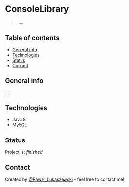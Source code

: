 # ConsoleLibrary
> .....

## Table of contents
* [General info](#general-info)
* [Technologies](#technologies)
* [Status](#status)
* [Contact](#contact)

## General info
....

## Technologies
* Java 8
* MySQL

## Status
Project is: _finished_

## Contact
Created by [@Paweł_Łukaszewski](https://www.linkedin.com/in/paweł-łukaszewski) - feel free to contact me!

